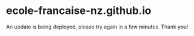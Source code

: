 # ecole-francaise-nz.github.io

An update is being deployed, please try again in a few minutes.
Thank you!




